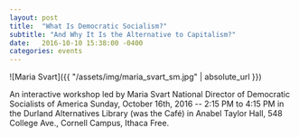 ```yaml
---
layout: post
title:  "What Is Democratic Socialism?"
subtitle: "And Why It Is the Alternative to Capitalism?"
date:   2016-10-10 15:38:00 -0400
categories: events
---
```


![Maria Svart]({{ "/assets/img/maria_svart_sm.jpg" | absolute_url }})

An interactive workshop led by Maria Svart National Director of Democratic Socialists of America Sunday, October 16th, 2016 -- 2:15 PM to 4:15 PM in the Durland Alternatives Library (was the Café) in Anabel Taylor Hall, 548 College Ave., Cornell Campus, Ithaca Free. 
